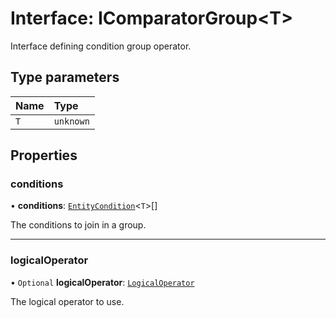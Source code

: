 # Interface: IComparatorGroup\<T\>

Interface defining condition group operator.

## Type parameters

| Name | Type      |
| :--- | :-------- |
| `T`  | `unknown` |

## Properties

### conditions

• **conditions**: [`EntityCondition`](../modules.md#entitycondition)\<`T`\>[]

The conditions to join in a group.

---

### logicalOperator

• `Optional` **logicalOperator**: [`LogicalOperator`](../enums/LogicalOperator.md)

The logical operator to use.
